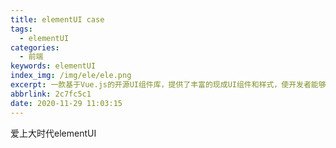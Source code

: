 ```yaml
---
title: elementUI case
tags:
  - elementUI
categories:
  - 前端
keywords: elementUI
index_img: /img/ele/ele.png
excerpt: 一款基于Vue.js的开源UI组件库，提供了丰富的现成UI组件和样式，使开发者能够快速构建美观、交互丰富的Web应用，同时具备易用性和可定制性，减少了前端开发工作量，是构建Vue.js项目的常用工具。
abbrlink: 2c7fc5c1
date: 2020-11-29 11:03:15
---
```

爱上大时代elementUI